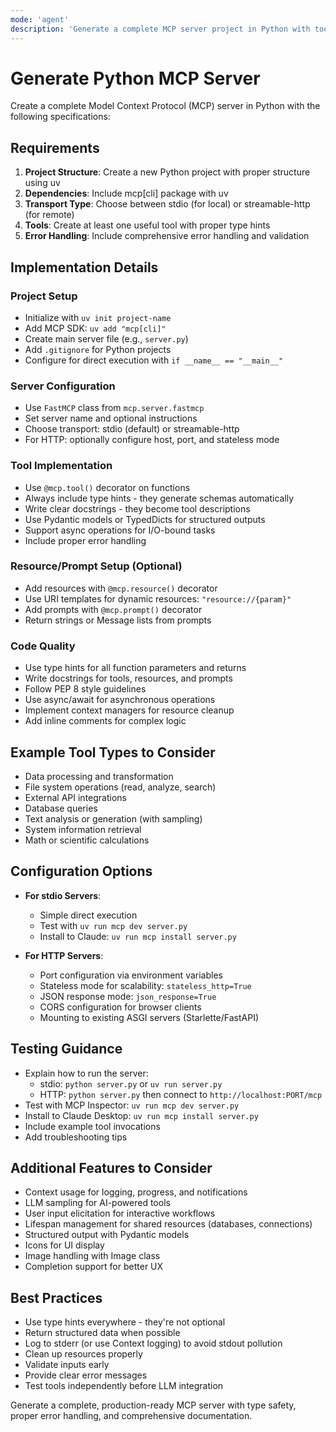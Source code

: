 ```yaml
---
mode: 'agent'
description: 'Generate a complete MCP server project in Python with tools, resources, and proper configuration'
---
```


# Generate Python MCP Server

Create a complete Model Context Protocol (MCP) server in Python with the following specifications:

## Requirements

1. **Project Structure**: Create a new Python project with proper structure using uv
2. **Dependencies**: Include mcp[cli] package with uv
3. **Transport Type**: Choose between stdio (for local) or streamable-http (for remote)
4. **Tools**: Create at least one useful tool with proper type hints
5. **Error Handling**: Include comprehensive error handling and validation

## Implementation Details

### Project Setup
- Initialize with `uv init project-name`
- Add MCP SDK: `uv add "mcp[cli]"`
- Create main server file (e.g., `server.py`)
- Add `.gitignore` for Python projects
- Configure for direct execution with `if __name__ == "__main__"`

### Server Configuration
- Use `FastMCP` class from `mcp.server.fastmcp`
- Set server name and optional instructions
- Choose transport: stdio (default) or streamable-http
- For HTTP: optionally configure host, port, and stateless mode

### Tool Implementation
- Use `@mcp.tool()` decorator on functions
- Always include type hints - they generate schemas automatically
- Write clear docstrings - they become tool descriptions
- Use Pydantic models or TypedDicts for structured outputs
- Support async operations for I/O-bound tasks
- Include proper error handling

### Resource/Prompt Setup (Optional)
- Add resources with `@mcp.resource()` decorator
- Use URI templates for dynamic resources: `"resource://{param}"`
- Add prompts with `@mcp.prompt()` decorator
- Return strings or Message lists from prompts

### Code Quality
- Use type hints for all function parameters and returns
- Write docstrings for tools, resources, and prompts
- Follow PEP 8 style guidelines
- Use async/await for asynchronous operations
- Implement context managers for resource cleanup
- Add inline comments for complex logic

## Example Tool Types to Consider
- Data processing and transformation
- File system operations (read, analyze, search)
- External API integrations
- Database queries
- Text analysis or generation (with sampling)
- System information retrieval
- Math or scientific calculations

## Configuration Options
- **For stdio Servers**:
  - Simple direct execution
  - Test with `uv run mcp dev server.py`
  - Install to Claude: `uv run mcp install server.py`
  
- **For HTTP Servers**:
  - Port configuration via environment variables
  - Stateless mode for scalability: `stateless_http=True`
  - JSON response mode: `json_response=True`
  - CORS configuration for browser clients
  - Mounting to existing ASGI servers (Starlette/FastAPI)

## Testing Guidance
- Explain how to run the server:
  - stdio: `python server.py` or `uv run server.py`
  - HTTP: `python server.py` then connect to `http://localhost:PORT/mcp`
- Test with MCP Inspector: `uv run mcp dev server.py`
- Install to Claude Desktop: `uv run mcp install server.py`
- Include example tool invocations
- Add troubleshooting tips

## Additional Features to Consider
- Context usage for logging, progress, and notifications
- LLM sampling for AI-powered tools
- User input elicitation for interactive workflows
- Lifespan management for shared resources (databases, connections)
- Structured output with Pydantic models
- Icons for UI display
- Image handling with Image class
- Completion support for better UX

## Best Practices
- Use type hints everywhere - they're not optional
- Return structured data when possible
- Log to stderr (or use Context logging) to avoid stdout pollution
- Clean up resources properly
- Validate inputs early
- Provide clear error messages
- Test tools independently before LLM integration

Generate a complete, production-ready MCP server with type safety, proper error handling, and comprehensive documentation.
